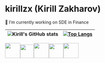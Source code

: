 # kirillzx (Kirill Zakharov)

🔭 I’m currently working on SDE in Finance

| ![Kirill's GitHub stats](https://github-readme-stats.vercel.app/api?username=kirillzx&show_icons=true&theme=swift&include_all_commits=true&count_private=true) | [![Top Langs](https://github-readme-stats.vercel.app/api/top-langs/?username=kirillzx&layout=compact&theme=swift)](https://github.com/anuraghazra/github-readme-stats) |
|---------|---------|

<img width=50px src='https://cdn.jsdelivr.net/gh/devicons/devicon/icons/python/python-original-wordmark.svg'><img width=45px src='https://upload.wikimedia.org/wikipedia/commons/2/20/Mathematica_Logo.svg'><img width=50px src='https://cdn.jsdelivr.net/gh/devicons/devicon/icons/latex/latex-original.svg'><img width=48px src='https://cdn.jsdelivr.net/gh/devicons/devicon/icons/github/github-original-wordmark.svg'><img width=50px src='https://cdn.jsdelivr.net/gh/devicons/devicon/icons/mysql/mysql-original-wordmark.svg'>
